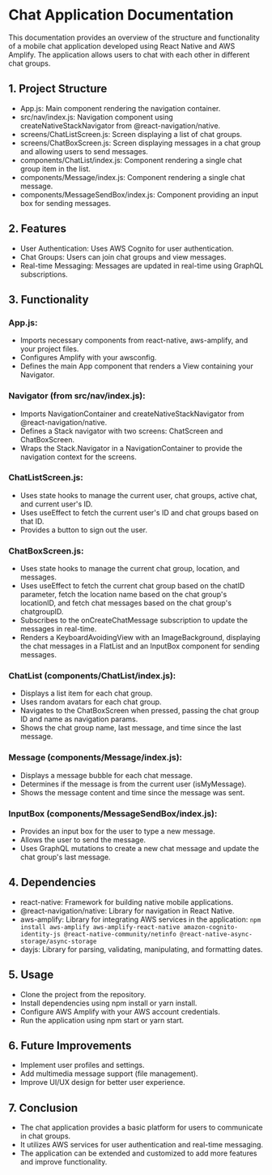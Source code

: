 
# Chat Application Documentation
This documentation provides an overview of the structure and functionality of a mobile chat application developed using React Native and AWS Amplify. The application allows users to chat with each other in different chat groups.

## 1. Project Structure
- App.js: Main component rendering the navigation container.
- src/nav/index.js: Navigation component using createNativeStackNavigator from @react-navigation/native.
- screens/ChatListScreen.js: Screen displaying a list of chat groups.
- screens/ChatBoxScreen.js: Screen displaying messages in a chat group and allowing users to send messages.
- components/ChatList/index.js: Component rendering a single chat group item in the list.
- components/Message/index.js: Component rendering a single chat message.
- components/MessageSendBox/index.js: Component providing an input box for sending messages.

## 2. Features
- User Authentication: Uses AWS Cognito for user authentication.
- Chat Groups: Users can join chat groups and view messages.
- Real-time Messaging: Messages are updated in real-time using GraphQL subscriptions.

## 3. Functionality

### App.js:

- Imports necessary components from react-native, aws-amplify, and your project files.
- Configures Amplify with your awsconfig.
- Defines the main App component that renders a View containing your Navigator.

### Navigator (from src/nav/index.js):

- Imports NavigationContainer and createNativeStackNavigator from @react-navigation/native.
- Defines a Stack navigator with two screens: ChatScreen and ChatBoxScreen.
- Wraps the Stack.Navigator in a NavigationContainer to provide the navigation context for the screens.

### ChatListScreen.js:

- Uses state hooks to manage the current user, chat groups, active chat, and current user's ID.
- Uses useEffect to fetch the current user's ID and chat groups based on that ID.
- Provides a button to sign out the user.

### ChatBoxScreen.js:

- Uses state hooks to manage the current chat group, location, and messages.
- Uses useEffect to fetch the current chat group based on the chatID parameter, fetch the location name based on the chat group's locationID, and fetch chat messages based on the chat group's chatgroupID.
- Subscribes to the onCreateChatMessage subscription to update the messages in real-time.
- Renders a KeyboardAvoidingView with an ImageBackground, displaying the chat messages in a FlatList and an InputBox component for sending messages.

### ChatList (components/ChatList/index.js):

- Displays a list item for each chat group.
- Uses random avatars for each chat group.
- Navigates to the ChatBoxScreen when pressed, passing the chat group ID and name as navigation params.
- Shows the chat group name, last message, and time since the last message.

### Message (components/Message/index.js):

- Displays a message bubble for each chat message.
- Determines if the message is from the current user (isMyMessage).
- Shows the message content and time since the message was sent.

### InputBox (components/MessageSendBox/index.js):

- Provides an input box for the user to type a new message.
- Allows the user to send the message.
- Uses GraphQL mutations to create a new chat message and update the chat group's last message.


## 4. Dependencies

- react-native: Framework for building native mobile applications.
- @react-navigation/native: Library for navigation in React Native.
- aws-amplify: Library for integrating AWS services in the application:
```npm install aws-amplify aws-amplify-react-native amazon-cognito-identity-js @react-native-community/netinfo @react-native-async-storage/async-storage```
- dayjs: Library for parsing, validating, manipulating, and formatting dates.

## 5. Usage
- Clone the project from the repository.
- Install dependencies using npm install or yarn install.
- Configure AWS Amplify with your AWS account credentials.
- Run the application using npm start or yarn start.

## 6. Future Improvements
- Implement user profiles and settings.
- Add multimedia message support (file management).
- Improve UI/UX design for better user experience.

## 7. Conclusion
- The chat application provides a basic platform for users to communicate in chat groups.
- It utilizes AWS services for user authentication and real-time messaging.
- The application can be extended and customized to add more features and improve functionality.
